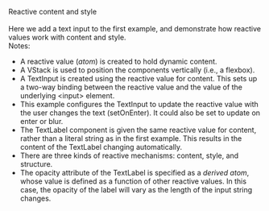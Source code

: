 Reactive content and style
<br>  
Here we add a text input to the first example, and demonstrate how reactive values work with content and style.
<br>
Notes:
  - A reactive value (*atom*) is created to hold dynamic content.
  - A VStack is used to position the components vertically (i.e., a flexbox).
  - A TextInput is created using the reactive value for content. This sets up a two-way binding between the reactive value and the value of the underlying \<input\> element.
  - This example configures the TextInput to update the reactive value with the user changes the text (setOnEnter). It could also be set to update on enter or blur.
  - The TextLabel component is given the same reactive value for content, rather than a literal string as in the first example. This results in the content of the TextLabel changing automatically.
  - There are three kinds of reactive mechanisms: content, style, and structure.
  - The opacity attribute of the TextLabel is specified as a *derived atom*, whose value is defined as a function of other reactive values. In this case, the opacity of the label will vary as the length of the input string changes.